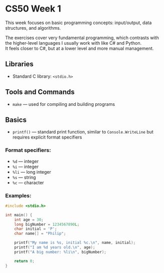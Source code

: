 # CS50 Week 1

This week focuses on basic programming concepts: input/output, data structures, and algorithms.

The exercises cover very fundamental programming, which contrasts with the higher-level languages I usually work with like C# and Python.  
It feels closer to C#, but at a lower level and more manual management.

## Libraries

- Standard C library: `<stdio.h>`

## Tools and Commands

- `make` — used for compiling and building programs

## Basics

- `printf()` — standard print function, similar to `Console.WriteLine` but requires explicit format specifiers  

### Format specifiers:
- `%d` — integer  
- `%i` — integer  
- `%li` — long integer  
- `%s` — string  
- `%c` — character  

### Examples:

```c
#include <stdio.h>

int main() {
    int age = 30;
    long bigNumber = 1234567890L;
    char initial = 'P';
    char name[] = "Philip";

    printf("My name is %s, initial %c.\n", name, initial);
    printf("I am %d years old.\n", age);
    printf("A big number: %li\n", bigNumber);

    return 0;
}


